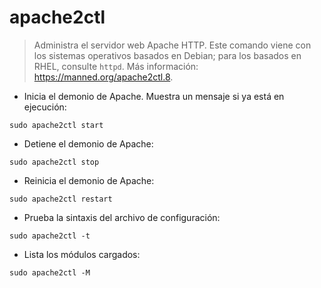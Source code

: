 # apache2ctl

> Administra el servidor web Apache HTTP.
> Este comando viene con los sistemas operativos basados en Debian; para los basados en RHEL, consulte `httpd`.
> Más información: <https://manned.org/apache2ctl.8>.

- Inicia el demonio de Apache. Muestra un mensaje si ya está en ejecución:

`sudo apache2ctl start`

- Detiene el demonio de Apache:

`sudo apache2ctl stop`

- Reinicia el demonio de Apache:

`sudo apache2ctl restart`

- Prueba la sintaxis del archivo de configuración:

`sudo apache2ctl -t`

- Lista los módulos cargados:

`sudo apache2ctl -M`
